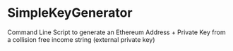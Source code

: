 # SimpleKeyGenerator
Command Line Script to generate an Ethereum Address + Private Key from a collision free income string (external private key)
